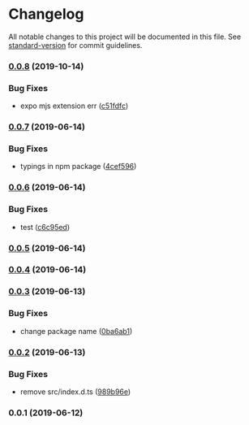 # Changelog

All notable changes to this project will be documented in this file. See [standard-version](https://github.com/conventional-changelog/standard-version) for commit guidelines.

### [0.0.8](https://github.com/36node/bus-log-sdk-js/compare/v0.0.7...v0.0.8) (2019-10-14)


### Bug Fixes

* expo mjs extension err ([c51fdfc](https://github.com/36node/bus-log-sdk-js/commit/c51fdfc))



### [0.0.7](https://github.com/36node/bus-log-sdk-js/compare/v0.0.6...v0.0.7) (2019-06-14)


### Bug Fixes

* typings in npm package ([4cef596](https://github.com/36node/bus-log-sdk-js/commit/4cef596))



### [0.0.6](https://github.com/36node/bus-log-sdk-js/compare/v0.0.5...v0.0.6) (2019-06-14)


### Bug Fixes

* test ([c6c95ed](https://github.com/36node/bus-log-sdk-js/commit/c6c95ed))



### [0.0.5](https://github.com/36node/bus-log-sdk-js/compare/v0.0.4...v0.0.5) (2019-06-14)



### [0.0.4](https://github.com/36node/bus-log-sdk-js/compare/v0.0.3...v0.0.4) (2019-06-14)



### [0.0.3](https://github.com/36node/bus-log-sdk-js/compare/v0.0.2...v0.0.3) (2019-06-13)


### Bug Fixes

* change package name ([0ba6ab1](https://github.com/36node/bus-log-sdk-js/commit/0ba6ab1))



### [0.0.2](https://github.com/36node/bus-log-sdk-js/compare/v0.0.1...v0.0.2) (2019-06-13)


### Bug Fixes

* remove src/index.d.ts ([989b96e](https://github.com/36node/bus-log-sdk-js/commit/989b96e))



### 0.0.1 (2019-06-12)
